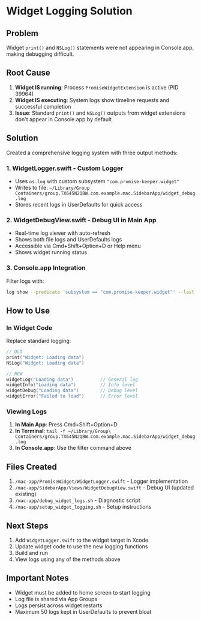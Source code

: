 # Widget Logging Solution

## Problem
Widget `print()` and `NSLog()` statements were not appearing in Console.app, making debugging difficult.

## Root Cause
1. **Widget IS running**: Process `PromiseWidgetExtension` is active (PID 39964)
2. **Widget IS executing**: System logs show timeline requests and successful completion
3. **Issue**: Standard `print()` and `NSLog()` outputs from widget extensions don't appear in Console.app by default

## Solution
Created a comprehensive logging system with three output methods:

### 1. **WidgetLogger.swift** - Custom Logger
- Uses `os.log` with custom subsystem `"com.promise-keeper.widget"`
- Writes to file: `~/Library/Group Containers/group.TX645N2QBW.com.example.mac.SidebarApp/widget_debug.log`
- Stores recent logs in UserDefaults for quick access

### 2. **WidgetDebugView.swift** - Debug UI in Main App
- Real-time log viewer with auto-refresh
- Shows both file logs and UserDefaults logs
- Accessible via Cmd+Shift+Option+D or Help menu
- Shows widget running status

### 3. **Console.app Integration**
Filter logs with:
```bash
log show --predicate 'subsystem == "com.promise-keeper.widget"' --last 1h
```

## How to Use

### In Widget Code
Replace standard logging:
```swift
// OLD
print("Widget: Loading data")
NSLog("Widget: Loading data")

// NEW
widgetLog("Loading data")          // General log
widgetInfo("Loading data")         // Info level
widgetDebug("Loading data")        // Debug level
widgetError("Failed to load")      // Error level
```

### Viewing Logs

1. **In Main App**: Press Cmd+Shift+Option+D
2. **In Terminal**: `tail -f ~/Library/Group\ Containers/group.TX645N2QBW.com.example.mac.SidebarApp/widget_debug.log`
3. **In Console.app**: Use the filter command above

## Files Created
1. `/mac-app/PromiseWidget/WidgetLogger.swift` - Logger implementation
2. `/mac-app/SidebarApp/Views/WidgetDebugView.swift` - Debug UI (updated existing)
3. `/mac-app/debug_widget_logs.sh` - Diagnostic script
4. `/mac-app/setup_widget_logging.sh` - Setup instructions

## Next Steps
1. Add `WidgetLogger.swift` to the widget target in Xcode
2. Update widget code to use the new logging functions
3. Build and run
4. View logs using any of the methods above

## Important Notes
- Widget must be added to home screen to start logging
- Log file is shared via App Groups
- Logs persist across widget restarts
- Maximum 50 logs kept in UserDefaults to prevent bloat